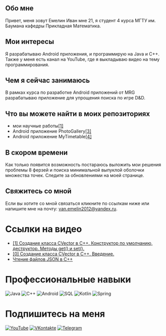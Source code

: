 ## Обо мне
Привет, меня зовут Емелин Иван мне 21, я студент 4 курса МГТУ им. Баумана кафедры Прикладная Математика.

## Мои интересы 
Я разрабатываю Android приложения, и программирую на Java и C++. Также у меня есть канал на YouTube, где я выкладываю видео на тему программирования.

## Чем я сейчас занимаюсь
В рамках курса по разработке Android приложений от MRG разрабатываю приложение для упрощения поиска по игре D&D.

## Что вы можете найти в моих репозиториях
* мои научные работы[[1]](https://github.com/avelycure/ScientificWork "See more")
* Android приложение PhotoGallery[[3]](https://github.com/avelycure/PhotoGallery "See more")
* Android приложение MyTimetable[[4]](https://github.com/avelycure/MyTimetable "See more")

## В скором времени
Как только появится возможность постараюсь выложить мои решения проблемы 8 ферзей и поиска минимальной выпуклой оболочки множества точек. Следите за обновлениями на моей странице.

## Свяжитесь со мной
Если вы хотите со мной связаться кликните по ссылкам ниже или напишите мне на почту: van.emelin2012@yandex.ru.

# Ссылки на видео
<!-- YOUTUBE:START -->
- [[1] Создание класса CVector в C++. Конструктор по умолчанию, деструктор. Методы get() и set().](https://www.youtube.com/watch?v=DlyfEXyd7jk)
- [[0] Создание класса CVector в C++. Введение.](https://www.youtube.com/watch?v=p-vh5NBAYS0)
- [Чтение файлов JSON в C++](https://www.youtube.com/watch?v=1pUVp9zH_Nw)
<!-- YOUTUBE:END -->

# Профессиональные навыки
![Java](https://img.shields.io/badge/-java-A01368?style=for-the-badge&logo=java&logoColor=F7AD2B)
![C++](https://img.shields.io/badge/-c++-A01368?style=for-the-badge&logo=C%2b%2b&logoColor=377FE6)
![Android](https://img.shields.io/badge/-android-A01368?style=for-the-badge&logo=Android&logoColor=3BF72B)
![SQL](https://img.shields.io/badge/-sql-A01368?style=for-the-badge&logo=postgresql&logoColor=F7AD2B)
![Kotlin](https://img.shields.io/badge/-Kotlin-A01368?style=for-the-badge&logo=kotlin&logoColor=0D30CE)
![Spring](https://img.shields.io/badge/-spring-A01368?style=for-the-badge&logo=spring&logoColor=1BDA5D)

# Подпишитесь на меня
[![YouTube](https://img.shields.io/badge/-YouTube-A01368?style=for-the-badge&logo=YouTube&logoColor=FF2400)](https://www.youtube.com/channel/UCzSWR2CWxIMxpvAPVSUeQ3Q)
[![VKontakte](https://img.shields.io/badge/-Vkontakte-A01368?style=for-the-badge&logo=Vk&logoColor=377FE6)](https://vk.com/ivaneme1in)
[![Telegram](https://img.shields.io/badge/-Telegram-A01368?style=for-the-badge&logo=Telegram&logoColor=377FE6)](ivan_emelin)
